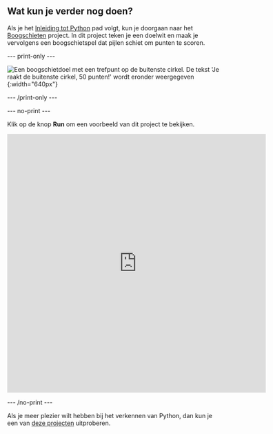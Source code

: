 ## Wat kun je verder nog doen?

Als je het [Inleiding tot Python](https://projects.raspberrypi.org/en/raspberrypi/python-intro) pad volgt, kun je doorgaan naar het [Boogschieten](https://projects.raspberrypi.org/en/projects/target-practice) project. In dit project teken je een doelwit en maak je vervolgens een boogschietspel dat pijlen schiet om punten te scoren.

--- print-only ---

![Een boogschietdoel met een trefpunt op de buitenste cirkel. De tekst 'Je raakt de buitenste cirkel, 50 punten!' wordt eronder weergegeven](images/blue-points.png){:width="640px"}

--- /print-only ---

--- no-print ---

Klik op de knop **Run** om een voorbeeld van dit project te bekijken.

<iframe src="https://editor.raspberrypi.org/en/embed/viewer/target-practice-solution" width="600" height="600" frameborder="0" marginwidth="0" marginheight="0" allowfullscreen>
</iframe>

--- /no-print ---

Als je meer plezier wilt hebben bij het verkennen van Python, dan kun je een van [deze projecten](https://projects.raspberrypi.org/en/projects?software%5B%5D=python) uitproberen.
